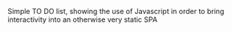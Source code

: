 Simple TO DO list, showing the use of Javascript in order to bring interactivity into an otherwise very static SPA